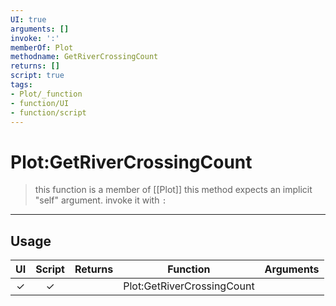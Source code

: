 ```yaml
---
UI: true
arguments: []
invoke: ':'
memberOf: Plot
methodname: GetRiverCrossingCount
returns: []
script: true
tags:
- Plot/_function
- function/UI
- function/script
---
```

# Plot:GetRiverCrossingCount
> this function is a member of [[Plot]]
> this method expects an implicit "self" argument. invoke it with `:`
-----
## Usage
|  UI | Script | Returns | Function | Arguments |
|:---:|:------:|-------:|:--------:|:---------|
|✓|✓||Plot:GetRiverCrossingCount||
